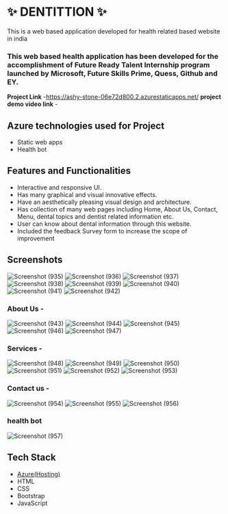 # ✨  DENTITTION ✨

This is a web based application developed for health related based website in india

### This web based health application has been developed for the accomplishment of Future Ready Talent Internship program launched by Microsoft, Future Skills Prime, Quess, Github and EY.


**Project Link** -https://ashy-stone-06e72d800.2.azurestaticapps.net/
**project demo video link** - 

## Azure technologies used for Project

- Static web apps
- Health bot

## Features and Functionalities 

- Interactive and responsive UI.
- Has many graphical and visual innovative effects.
- Have an aesthetically pleasing visual design and architecture.
- Has collection of many web pages including Home, About Us, Contact, Menu, dental topics and dentist related information etc.
- User can know about dental information through this website.
- Included the feedback Survey form to increase the scope of improvement 

## Screenshots

![Screenshot (935)](https://user-images.githubusercontent.com/117896867/208033677-997cbe03-4f92-47f4-9986-d267ed98fd1a.png)
![Screenshot (936)](https://user-images.githubusercontent.com/117896867/208033710-ae53af21-d903-4335-a2e8-22d4e5974bae.png)
![Screenshot (937)](https://user-images.githubusercontent.com/117896867/208033719-fae43dee-5502-4bc5-9513-8a8c7aa54f47.png)
![Screenshot (938)](https://user-images.githubusercontent.com/117896867/208033747-3fb1926b-c88e-4d2e-bddb-5e3220f3dad6.png)
![Screenshot (939)](https://user-images.githubusercontent.com/117896867/208033759-ae00e507-1776-4e31-8150-52a134a22409.png)
![Screenshot (940)](https://user-images.githubusercontent.com/117896867/208033772-d3506c43-ee04-458e-9e59-a35dad571288.png)
![Screenshot (941)](https://user-images.githubusercontent.com/117896867/208033787-feba43b2-cd68-40cd-8410-68d6c05a7d3c.png)
![Screenshot (942)](https://user-images.githubusercontent.com/117896867/208033796-4959f0f0-e9fe-4812-8765-2985771567e7.png)

### About Us -

![Screenshot (943)](https://user-images.githubusercontent.com/117896867/208034058-0d84a1b0-572b-4417-b5ec-10b603faf24b.png)
![Screenshot (944)](https://user-images.githubusercontent.com/117896867/208034130-a023b7ee-d56f-4f10-a158-ff0295c57cd5.png)
![Screenshot (945)](https://user-images.githubusercontent.com/117896867/208034132-9070ed8c-a747-4070-9d13-b86d9e7ee9b5.png)
![Screenshot (946)](https://user-images.githubusercontent.com/117896867/208034152-072a966d-bbeb-4149-81ad-fa8ca1e74db8.png)
![Screenshot (947)](https://user-images.githubusercontent.com/117896867/208034158-756d2463-fa33-449d-9a72-87e17ce86362.png)

### Services -

![Screenshot (948)](https://user-images.githubusercontent.com/117896867/208034317-990f298c-99b9-4aab-8a31-3838983a3dd9.png)
![Screenshot (949)](https://user-images.githubusercontent.com/117896867/208034331-6776cd52-94a7-417e-877a-e18861d23d3b.png)
![Screenshot (950)](https://user-images.githubusercontent.com/117896867/208034341-8673c42f-c304-402c-a1f0-843bc288e3f0.png)
![Screenshot (951)](https://user-images.githubusercontent.com/117896867/208034354-e8fab87e-ed38-4b19-9977-54d0556f3ed0.png)
![Screenshot (952)](https://user-images.githubusercontent.com/117896867/208034362-6f8769f5-9211-4886-8b03-7cc7fbcd61c5.png)
![Screenshot (953)](https://user-images.githubusercontent.com/117896867/208034371-56420836-1beb-45de-8509-3e14b6ce1423.png)


### Contact us -

![Screenshot (954)](https://user-images.githubusercontent.com/117896867/208034476-8457f94e-dde1-4d1b-9cbf-40234665cf75.png)
![Screenshot (955)](https://user-images.githubusercontent.com/117896867/208034492-4c50f434-58c6-4df0-a088-5155f32740af.png)
![Screenshot (956)](https://user-images.githubusercontent.com/117896867/208034496-17235519-3aeb-4eed-bdad-a6791394f87b.png)

### health bot

![Screenshot (957)](https://user-images.githubusercontent.com/117896867/208034584-9901cb3a-2171-4364-b587-bc6ec9401390.png)

## Tech Stack 

- [Azure(Hosting)](https://azure.microsoft.com/en-in/features/azure-portal/)
- HTML
- CSS
- Bootstrap
- JavaScript
